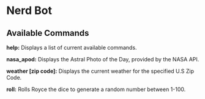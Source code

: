# Nerd Bot

## Available Commands

**help:** Displays a list of current available commands.

**nasa_apod:** Displays the Astral Photo of the Day, provided by the NASA API.

**weather [zip code]:** Displays the current weather for the specified U.S Zip Code.

**roll:** Rolls Royce the dice to generate a random number between 1-100.

